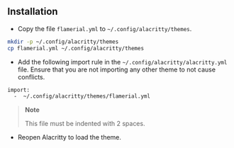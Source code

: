 ## Installation

-   Copy the file `flamerial.yml` to `~/.config/alacritty/themes`.

```bash
mkdir -p ~/.config/alacritty/themes
cp flamerial.yml ~/.config/alacritty/themes
```

-   Add the following import rule in the `~/.config/alacritty/alacritty.yml`
    file. Ensure that you are not importing any other theme to not cause
    conflicts.

```bash
import:
  -  ~/.config/alacritty/themes/flamerial.yml
```

> **Note**
>
> This file must be indented with 2 spaces.

-   Reopen Alacritty to load the theme.
